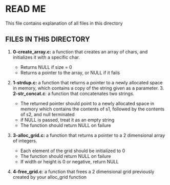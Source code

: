 # READ ME
This file contains explanation of all files in this directory

## FILES IN THIS DIRECTORY
1. **0-create_array.c:**  a function that creates an array of chars, and initializes it with a specific char.
 	* Returns NULL if size = 0
	* Returns a pointer to the array, or NULL if it fails
2. **1-strdup.c:** a function that returns a pointer to a newly allocated space in memory, which contains a copy of the string given as a parameter. 3. **2-str_concat.c**:  a function that concatenates two strings.
	* The returned pointer should point to a newly allocated space in memory which contains the contents of s1, followed by the contents of s2, and null terminated
	* if NULL is passed, treat it as an empty string
	* The function should return NULL on failure

4. **3-alloc_grid.c:**  a function that returns a pointer to a 2 dimensional array of integers.
	* Each element of the grid should be initialized to 0
	* The function should return NULL on failure
	* If width or height is 0 or negative, return NULL

5. **4-free_grid.c**: a function that frees a 2 dimensional grid previously created by your alloc_grid function
